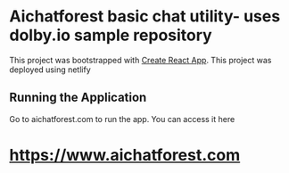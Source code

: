# Aichatforest basic chat utility- uses dolby.io sample repository

This project was bootstrapped with [Create React App](https://github.com/facebook/create-react-app).
This project was deployed using netlify



## Running the Application

Go to aichatforest.com to run the app. You can access it here <h1> https://www.aichatforest.com </h1>
